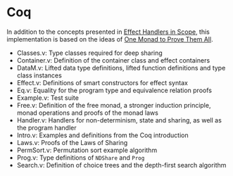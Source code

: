 # Coq

In addition to the concepts presented in [Effect Handlers in Scope](https://people.cs.kuleuven.be/~tom.schrijvers/Research/papers/haskell2014.pdf), this implementation is based on the ideas of [One Monad to Prove Them All](https://arxiv.org/pdf/1805.08059.pdf).

* Classes.v: Type classes required for deep sharing
* Container.v: Definition of the container class and effect containers
* DataM.v: Lifted data type definitions, lifted function definitions and type class instances
* Effect.v: Definitions of smart constructors for effect syntax
* Eq.v: Equality for the program type and equivalence relation proofs
* Example.v: Test suite
* Free.v: Definition of the free monad, a stronger induction principle, monad operations and proofs of the monad laws
* Handler.v: Handlers for non-determinism, state and sharing, as well as the program handler
* Intro.v: Examples and definitions from the Coq introduction
* Laws.v: Proofs of the Laws of Sharing
* PermSort.v: Permutation sort example algorithm
* Prog.v: Type definitions of `NDShare` and `Prog`
* Search.v: Definition of choice trees and the depth-first search algorithm
